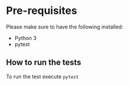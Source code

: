 # Pre-requisites
Please make sure to have the following installed:
* Python 3
* pytest

## How to run the tests
To run the test execute `pytest`
